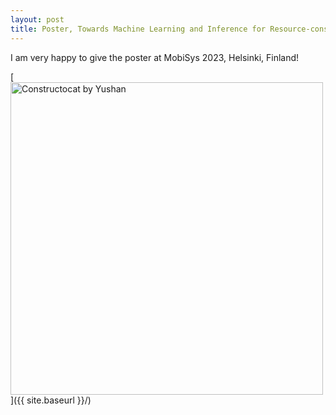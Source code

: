 ```yaml
---
layout: post
title: Poster, Towards Machine Learning and Inference for Resource-constrained MCUs
---
```


I am very happy to give the poster at MobiSys 2023, Helsinki, Finland!

[<img src="{{ site.baseurl }}/images/post_2023-06-22/Yushan_mobisys2023.jpg" alt="Constructocat by Yushan" style="width: 500px;"/>]({{ site.baseurl }}/)